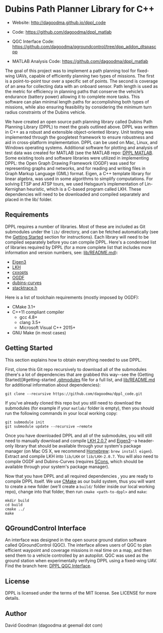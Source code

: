 # Dubins Path Planner Library for C++


* Website:  http://dagoodma.github.io/dppl_code
 
* Code: https://github.com/dagoodma/dppl_matlab

* QGC Interface Code: https://github.com/dagoodma/qgroundcontrol/tree/dpp_addon_dtspascpp

* MATLAB Analysis Code: https://github.com/dagoodma/dppl_matlab


The goal of this project was to implement a path planning tool for fixed-wing UAVs, capable of efficiently planning two types of missions. The first is a point-to-point tour over a specific set of points. The second is coverage of an area for collecting data with an onboard sensor. Path length is used as the metric for efficiency in planning paths that conserve the vehicle’s endurance (battery power) allowing it to complete more tasks. This software can plan minimal length paths for accomplishing both types of missions, while also ensuring feasibility by considering the minimum turn radius constraints of the Dubins vehicle.

We have created an open source path planning library called Dubins Path Planning Library (DPPL) to meet the goals outlined above. DPPL was written in C++ as a robust and extensible object-oriented library. Unit testing was implemented through the googletest framework to ensure robustness and aid in cross-platform implementation. DPPL can be used on Mac, Linux, and Windows operating systems. Additional software for plotting and analysis of test data was created for MATLAB (see the MATLAB repo: [DPPL MATLAB](https://github.com/dagoodma/dppl_matlab "dppl_matlab"). Some existing tools and software libraries were utilized in implementing DPPL: the Open Graph Drawing Framework (OGDF) was used for representing graphs and networks, and for reading and writing files in Graph Markup Language (GML) format. Eigen, a C++ template library for linear algebra, was used in some algorithms to simplify computations. For solving ETSP and ATSP tours, we used Helsgaun’s implementation of Lin-Kernighan heuristic, which is a C-based program called LKH. These dependencies will need to be downloaded and compiled separately and placed in the lib/ folder.

## Requirements

DPPL requires a number of libraries. Most of these are included as Git submodules under the `lib/` directory, and can be fetched automatically (see the [Getting Started](#getting-started) section for instructions). Each library will need to be compiled separately before you can compile DPPL. Here's a condensed list of libraries required by DPPL (for a more complete list that includes more information and version numbers, see: [lib/README.md](lib/README.md)):

 * [Eigen3](http://eigen.tuxfamily.org/index.php?title=Main_Page)
 * [LKH](http://www.akira.ruc.dk/~keld/research/LKH/)
 * [cxxopts](https://github.com/jarro2783/cxxopts)
 * [OGDF](http://ogdf.net/doku.php)
 * [dubins-curves](https://github.com/dagoodma/Dubins-Curves/tree/cpp)
 * [stacktrace.h](lib/stacktrack)

Here is a list of toolchain requirements (mostly imposed by OGDF):

 * CMake 3.1+
 * C++11 compliant compiler
   * gcc 4.8+
   * clang 3.5+
   * Microsoft Visual C++ 2015+
 * GNU Make (in most cases)

## Getting Started

This section explains how to obtain everything needed to use DPPL.

First, clone this Git repo recursively to download all of the submodules (there's a lot of dependencies that are grabbed this way--see the (Getting Started)[#getting-started [.gitmodules](.gitmodules) file for a full list, and [lib/README.md](lib/README.md) for additional information about dependencies):

    git clone --recursive https://github.com/dagoodma/dppl_code.git

If you've already cloned this repo but you still need to download the submodules (for example if your `matlab/` folder is empty), then you should run the following commands in your local working copy:

    git submodule init
    git submodule update --recursive —remote

Once you have downloaded DPPL and all of the submodules, you will still need to manually download and compile [LKH 2.0.7](http://www.akira.ruc.dk/~keld/research/LKH/LKH-2.0.7.tgz) and [Eigen3](http://eigen.tuxfamily.org/index.php?title=Main_Page)--a header-only library that should be available through your system's package manager (on Mac OS X, we recommend [Homebrew](http://brew.sh/index.html): `brew install eigen`). Extract and compile LKH into `lib/LKH` or `lib/LKH-2.0.7`. You will also need to compile OGDF and Dubins-Curves (requires [SCons](http://scons.org/), which should be available through your system's package manager). 

Now that you have DPPL and all required dependencies , you are ready to compile DPPL itself. We use [CMake](https://cmake.org/) as our build system, thus you will want to create a new folder (we'll create a `build/` folder inside our local working repo), change into that folder, then run `cmake <path-to-dppl>` and `make`:

    mkdir build
    cd build
    cmake ../
    make

## QGroundControl Interface

An interface was designed in the open source ground station software called QGroundControl (QGC). The interface allows users of QGC to plan efficient waypoint and coverage missions in real time on a map, and then send them to a vehicle controlled by an autopilot. QGC was used as the ground station when experimentally verifying DPPL using a fixed-wing UAV. Find the branch here: [DPPL QGC Interface](https://github.com/dagoodma/qgroundcontrol/tree/dpp_addon_dtspascpp "dpp_addon_dtspascpp (Branch)").


## License

DPPL is licensed under the terms of the MIT license. See LICENSE for more details.

## Author

David Goodman (dagoodma at geemail dot com)

